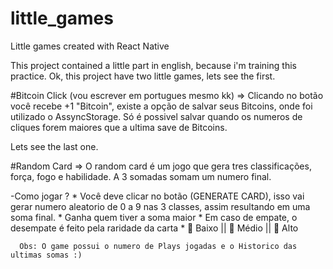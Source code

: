 # little_games
Little games created with React Native

This project contained a little part in english, because i'm training this practice.
Ok, this project have two little games, lets see the first.


#Bitcoin Click (vou escrever em portugues mesmo kk) =>
Clicando no botão você recebe +1 "Bitcoin", existe a opção de salvar seus Bitcoins, onde foi utilizado o AssyncStorage. Só é possivel salvar quando os numeros de cliques forem maiores que a ultima save de Bitcoins. 

Lets see the last one.

#Random Card => 
O random card é um jogo que gera tres classificações, força, fogo e habilidade. A 3 somadas somam um numero final. 

  -Como jogar ?
      * Você deve clicar no botão (GENERATE CARD), isso vai gerar numero aleatorio de 0 a 9 nas 3 classes, assim resultando em uma soma final.
      * Ganha quem tiver a soma maior
      * Em caso de empate, o desempate é feito pela raridade da carta
      * 🔹 Baixo || 💠 Médio || 💎 Alto
      
      Obs: O game possui o numero de Plays jogadas e o Historico das ultimas somas :)




